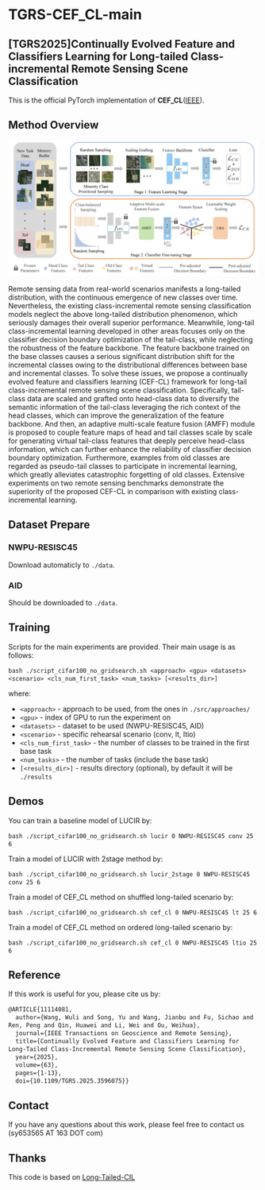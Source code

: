 # TGRS-CEF_CL-main
<!-- ## News
___ -->
## [TGRS2025]Continually Evolved Feature and Classifiers Learning for Long-tailed Class-incremental Remote Sensing Scene Classification

This is the official PyTorch implementation of **CEF_CL**([IEEE](https://ieeexplore.ieee.org/document/11114081)).

## Method Overview
![CEF_CL framework](./CEF_CL.png)

Remote sensing data from real-world scenarios manifests a long-tailed distribution, with the continuous emergence of new classes over time. Nevertheless, the existing class-incremental remote sensing classification models neglect the above long-tailed distribution phenomenon, which seriously damages their overall superior performance. Meanwhile, long-tail class-incremental learning developed in other areas focuses only on the classifier decision boundary optimization of the tail-class, while neglecting the robustness of the feature backbone. The feature backbone trained on the base classes causes a serious significant distribution shift for the incremental classes owing to the distributional differences between base and incremental classes. To solve these issues, we propose a continually evolved feature and classifiers learning (CEF-CL) framework for long-tail class-incremental remote sensing scene classification. Specifically, tail-class data are scaled and grafted onto head-class data to diversify the semantic information of the tail-class leveraging the rich context of the head classes, which can improve the generalization of the feature backbone. And then, an adaptive multi-scale feature fusion (AMFF) module is proposed to couple feature maps of head and tail classes scale by scale for generating virtual tail-class features that deeply perceive head-class information, which can further enhance the reliability of classifier decision boundary optimization. Furthermore, examples from old classes are regarded as pseudo-tail classes to participate in incremental learning, which greatly alleviates catastrophic forgetting of old classes. Extensive experiments on two remote sensing benchmarks demonstrate the superiority of the proposed CEF-CL in comparison with existing class-incremental learning.

## Dataset Prepare

### NWPU-RESISC45
Download automaticly to `./data`.
### AID
Should be downloaded to `./data`. 

## Training

Scripts for the main experiments are provided. Their main usage is as follows: 

```
bash ./script_cifar100_no_gridsearch.sh <approach> <gpu> <datasets> <scenario> <cls_num_first_task> <num_tasks> [<results_dir>]
```

where: 
    
* `<approach>` - approach to be used, from the ones in `./src/approaches/`
* `<gpu>` - index of GPU to run the experiment on
* `<datasets>` - dataset to be used (NWPU-RESISC45, AID)
* `<scenario>` - specific rehearsal scenario (conv, lt, ltio)
* `<cls_num_first_task>` - the number of classes to be trained in the first base task
* `<num_tasks>` - the number of tasks (include the base task)
* `[<results_dir>]` - results directory (optional), by default it will be `./results`

## Demos


You can train a baseline model of LUCIR by:

```
bash ./script_cifar100_no_gridsearch.sh lucir 0 NWPU-RESISC45 conv 25 6
```

Train a model of LUCIR with 2stage method by:

```
bash ./script_cifar100_no_gridsearch.sh lucir_2stage 0 NWPU-RESISC45 conv 25 6
```

Train a model of CEF_CL method on shuffled long-tailed scenario by:

```
bash ./script_cifar100_no_gridsearch.sh cef_cl 0 NWPU-RESISC45 lt 25 6
```

Train a model of CEF_CL method on ordered long-tailed scenario by:

```
bash ./script_cifar100_no_gridsearch.sh cef_cl 0 NWPU-RESISC45 ltio 25 6
```



## Reference

If this work is useful for you, please cite us by:
```
@ARTICLE{11114081,
  author={Wang, Wuli and Song, Yu and Wang, Jianbu and Fu, Sichao and Ren, Peng and Qin, Huawei and Li, Wei and Ou, Weihua},
  journal={IEEE Transactions on Geoscience and Remote Sensing}, 
  title={Continually Evolved Feature and Classifiers Learning for Long-Tailed Class-Incremental Remote Sensing Scene Classification}, 
  year={2025},
  volume={63},
  pages={1-13},
  doi={10.1109/TGRS.2025.3596075}}
```

## Contact

If you have any questions about this work, please feel free to contact us (sy653565 AT 163 DOT com)

## Thanks

This code is based on [Long-Tailed-CIL](https://github.com/xialeiliu/Long-Tailed-CIL)



